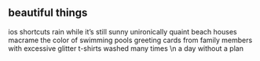 ## beautiful things

ios shortcuts
rain while it’s still sunny
unironically quaint beach houses
macrame
the color of swimming pools
greeting cards from family members with excessive glitter
t-shirts washed many times
\n
a day without a plan

